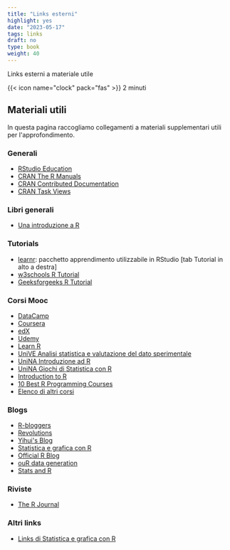 ```yaml
---
title: "Links esterni"
highlight: yes
date: "2023-05-17"
tags: links
draft: no
type: book
weight: 40
---
```


Links esterni a materiale utile

<!--more-->

{{< icon name="clock" pack="fas" >}} 2 minuti

## Materiali utili

In questa pagina raccogliamo collegamenti a materiali supplementari utili per l'approfondimento.

### Generali

-   [RStudio Education](https://education.rstudio.com/learn/)
-   [CRAN The R Manuals](https://cran.r-project.org/manuals.html)
-   [CRAN Contributed Documentation](https://cran.r-project.org/other-docs.html)
-   [CRAN Task Views](https://cran.r-project.org/web/views/)

### Libri generali

-   [Una introduzione a R](http://datascience.maths.unitn.it/events/ips2021/R/index.html)

### Tutorials

-   [learnr](https://rstudio.github.io/learnr/): pacchetto apprendimento utilizzabile in RStudio \[tab Tutorial in alto a destra\]
-   [w3schools R Tutorial](https://www.w3schools.com/r/)
-   [Geeksforgeeks R Tutorial](https://www.geeksforgeeks.org/r-tutorial/)

### Corsi Mooc

-   [DataCamp](https://app.datacamp.com/)
-   [Coursera](https://www.coursera.org/search?query=r&)
-   [edX](https://www.edx.org/search?q=R)
-   [Udemy](https://www.udemy.com/courses/search/?src=ukw&q=R)
-   [Learn R](https://www.codecademy.com/learn/learn-r)
-   [UniVE Analisi statistica e valutazione del dato sperimentale](https://learn.eduopen.org/eduopenv2/course_details.php?courseid=534)
-   [UniNA Introduzione ad R](https://lms.federica.eu/enrol/index.php?id=520)
-   [UniNA Giochi di Statistica con R](https://lms.federica.eu/enrol/index.php?id=227)
-   [Introduction to R](https://www.mygreatlearning.com/academy/learn-for-free/courses/introduction-to-r)
-   [10 Best R Programming Courses](https://www.classcentral.com/report/best-r-programming-courses)
-   [Elenco di altri corsi](https://www.mooc-list.com/tags/r-programming)

### Blogs

-   [R-bloggers](https://www.r-bloggers.com/)
-   [Revolutions](https://blog.revolutionanalytics.com/)
-   [Yihui's Blog](https://yihui.org/en/)
-   [Statistica e grafica con R](https://impararfacendo.blogspot.com/)
-   [Official R Blog](https://blog.r-project.org/)
-   [ouR data generation](https://www.rdatagen.net/)
-   [Stats and R](https://statsandr.com/)

### Riviste

-   [The R Journal](https://journal.r-project.org/)

### Altri links

-   [Links di Statistica e grafica con R](https://impararfacendo.blogspot.com/p/link.html)
